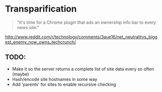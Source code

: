 # Transparification #

> "It's time for a Chrome plugin that ads an ownership info bar to every news site."

http://www.reddit.com/r/technology/comments/3aue16/net_neutralitys_biggest_enemy_now_owns_techcrunch/


## TODO: ##
- Make it so the server returns a complete list of site data every so often (maybe)
- Hash/encode site hostnames in some way
- Add 'parents' for sites to enable recursive checking
